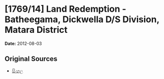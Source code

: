 # [1769/14] Land Redemption - Batheegama, Dickwella D/S Division, Matara District

**Date:** 2012-08-03

## Original Sources

- [සිංහල](https://documents.gov.lk/view/extra-gazettes/2012/8/1769-14_S.pdf)
